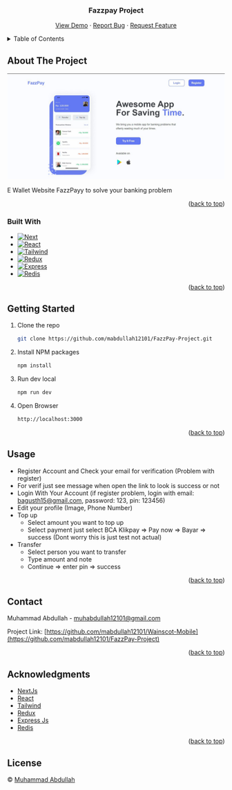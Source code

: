 <div align="center">
<h3 align="center">Fazzpay Project</h3>

  <p align="center">
    <a href="https://fazzpay-project.vercel.app">View Demo</a>
    ·
    <a href="https://github.com/mabdullah12101/FazzPay-Project/issues">Report Bug</a>
    ·
    <a href="https://github.com/mabdullah12101/FazzPay-Project/pulls">Request Feature</a>
  </p>
</div>



<!-- TABLE OF CONTENTS -->
<details>
  <summary>Table of Contents</summary>
  <ol>
    <li>
      <a href="#about-the-project">About The Project</a>
      <ul>
        <li><a href="#built-with">Built With</a></li>
      </ul>
    </li>
    <li>
      <a href="#getting-started">Getting Started</a>
    </li>
    <li><a href="#usage">Usage</a></li>
    <li><a href="#contact">Contact</a></li>
    <li><a href="#acknowledgments">Acknowledgments</a></li>
    <li><a href="#license">License</a></li>
  </ol>
</details>



<!-- ABOUT THE PROJECT -->
## About The Project

![Product Name Screen Shot][product-screenshot]

E Wallet Website FazzPayy to solve your banking problem

<p align="right">(<a href="#readme-top">back to top</a>)</p>



### Built With

* [![Next][Next.js]][Next-url]
* [![React][React.js]][React-url]
* [![Tailwind][Tailwind-CSS]][Tailwind-url]
* [![Redux][Redux]][Redux-url]
* [![Express][Express]][Express-url]
* [![Redis][Redis]][Redis-url]

<p align="right">(<a href="#readme-top">back to top</a>)</p>



<!-- GETTING STARTED -->
## Getting Started

1. Clone the repo
   ```sh
   git clone https://github.com/mabdullah12101/FazzPay-Project.git
   ```
2. Install NPM packages
   ```sh
   npm install
   ```
3. Run dev local
   ```sh
   npm run dev
   ```
4. Open Browser
   ```sh
   http://localhost:3000
   ```

<p align="right">(<a href="#readme-top">back to top</a>)</p>



<!-- USAGE EXAMPLES -->
## Usage

* Register Account and Check your email for verification (Problem with register)
* For verif just see message when open the link to look is success or not
* Login With Your Account (if register problem, login with email: bagusth15@gmail.com, password: 123, pin: 123456)
* Edit your profile (Image, Phone Number)
* Top up 
  * Select amount you want to top up
  * Select payment just select BCA Klikpay => Pay now => Bayar => success (Dont worry this is just test not actual) 
* Transfer
  * Select person you want to transfer
  * Type amount and note 
  * Continue => enter pin => success

<p align="right">(<a href="#readme-top">back to top</a>)</p>



<!-- CONTACT -->
## Contact

Muhammad Abdullah - muhabdullah12101@gmail.com

Project Link: [https://github.com/mabdullah12101/Wainscot-Mobile](https://github.com/mabdullah12101/FazzPay-Project)

<p align="right">(<a href="#readme-top">back to top</a>)</p>



<!-- ACKNOWLEDGMENTS -->
## Acknowledgments

* [NextJs](https://nextjs.org/)
* [React](https://reactjs.org/)
* [Tailwind](https://tailwindcss.com/)
* [Redux](https://redux.js.org/)
* [Express Js](https://expressjs.com/)
* [Redis](https://redis.io/)

<p align="right">(<a href="#readme-top">back to top</a>)</p>


<!-- LICENSE -->
## License

© [Muhammad Abdullah](https://github.com/mabdullah12101)



<!-- MARKDOWN LINKS & IMAGES -->
<!-- https://www.markdownguide.org/basic-syntax/#reference-style-links -->
[product-screenshot]: index.jpeg
[Next.js]: https://img.shields.io/badge/next.js-000000?style=for-the-badge&logo=nextdotjs&logoColor=white
[Next-url]: https://nextjs.org/
[React.js]: https://img.shields.io/badge/React-20232A?style=for-the-badge&logo=react&logoColor=61DAFB
[React-url]: https://reactjs.org/ 
[Tailwind-CSS]: https://img.shields.io/badge/tailwindcss-%2338B2AC.svg?style=for-the-badge&logo=tailwind-css&logoColor=white
[Tailwind-url]: https://tailwindcss.com/
[Redux]: https://img.shields.io/badge/redux-%23593d88.svg?style=for-the-badge&logo=redux&logoColor=white
[Redux-url]: https://redux.js.org/
[Express]: https://img.shields.io/badge/express.js-%23404d59.svg?style=for-the-badge&logo=express&logoColor=%2361DAFB
[Express-url]: https://expressjs.com/
[Redis]: https://img.shields.io/badge/redis-%23DD0031.svg?style=for-the-badge&logo=redis&logoColor=white
[Redis-url]: https://redis.io/
